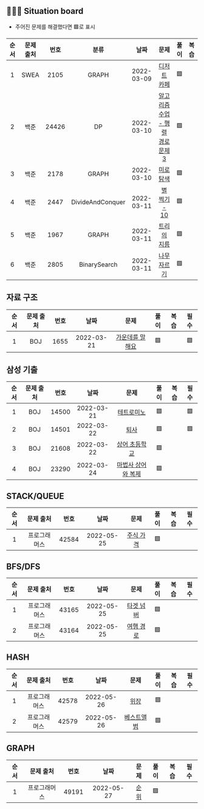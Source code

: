 ## 🧑🏽‍💻 Situation board
- 주어진 문제를 해결했다면 🟩로 표시

| 순서 | 문제 출처|번호| 분류     | 날짜     | 문제      | 풀이  | 복습  |
| :--------:| :--------: |:--------: | :--------: | :--------: | :--------: | :-------: | :-------: |
|1| SWEA     | 2105     |GRAPH|2022-03-09|[디저트 카페](https://swexpertacademy.com/main/code/problem/problemDetail.do?contestProbId=AV5VwAr6APYDFAWu) |🟩||
|2| 백준     | 24426    |DP|2022-03-10|[알고리즘 수업 - 행렬 경로 문제 3](https://www.acmicpc.net/problem/24426) |🟩|
|3| 백준     | 2178     |GRAPH|2022-03-10|[미로 탐색](https://www.acmicpc.net/problem/2178) |🟩|
|4| 백준     | 2447     |DivideAndConquer|2022-03-11|[별 찍기 - 10](https://www.acmicpc.net/problem/2447) |🟩|
|5| 백준     | 1967     |GRAPH|2022-03-11|[트리의 지름](https://www.acmicpc.net/problem/1967) |🟩|
|6| 백준     | 2805     |BinarySearch|2022-03-11|[나무 자르기](https://www.acmicpc.net/problem/2805) |🟩|

## 자료 구조
| 순서 | 문제 출처|번호| 날짜     | 문제      | 풀이  | 복습  | 필수  |
| :--------:| :--------: | :--------: | :--------: | :--------: | :-------: | :-------: | :-------: |
|1| BOJ     | 1655     |2022-03-21|[가운데를 말해요](https://www.acmicpc.net/problem/1655) |🟩| |🟩|

## 삼성 기출
| 순서 | 문제 출처|번호| 날짜     | 문제      | 풀이  | 복습  | 필수  |
| :--------:| :--------: | :--------: | :--------: | :--------: | :-------: | :-------: | :-------: |
|1| BOJ     | 14500     |2022-03-21|[테트로미노](https://www.acmicpc.net/problem/14500) |🟩| |🟩|
|2| BOJ     | 14501     |2022-03-22|[퇴사](https://www.acmicpc.net/problem/14501) |🟩| |🟩|
|3| BOJ     | 21608     |2022-03-22|[상어 초등학교](https://www.acmicpc.net/problem/21608) |🟩| ||
|4| BOJ     | 23290     |2022-03-24|[마법사 상어와 복제](https://www.acmicpc.net/problem/23290) |🟩| ||

## STACK/QUEUE
| 순서 | 문제 출처|번호| 날짜     | 문제      | 풀이  | 복습  | 필수  |
| :--------:| :--------: | :--------: | :--------: | :--------: | :-------: | :-------: | :-------: |
|1| 프로그래머스     | 42584     |2022-05-25|[주식 가격](https://programmers.co.kr/learn/courses/30/lessons/42584) |🟩| ||


## BFS/DFS
| 순서 | 문제 출처|번호| 날짜     | 문제      | 풀이  | 복습  | 필수  |
| :--------:| :--------: | :--------: | :--------: | :--------: | :-------: | :-------: | :-------: |
|1| 프로그래머스     | 43165     |2022-05-25|[타겟 넘버](https://programmers.co.kr/learn/courses/30/lessons/43165?language=java) |🟩| ||
|2| 프로그래머스     | 43164     |2022-05-25|[여행 경로](https://programmers.co.kr/learn/courses/30/lessons/43164?language=java) |🟩| ||

## HASH
| 순서 | 문제 출처|번호| 날짜     | 문제      | 풀이  | 복습  | 필수  |
| :--------:| :--------: | :--------: | :--------: | :--------: | :-------: | :-------: | :-------: |
|1| 프로그래머스     | 42578     |2022-05-26|[위장](https://programmers.co.kr/learn/courses/30/lessons/42578) |🟩| ||
|2| 프로그래머스     | 42579     |2022-05-26|[베스트앨범](https://programmers.co.kr/learn/courses/30/lessons/42579) |🟩| ||

## GRAPH
| 순서 | 문제 출처|번호| 날짜     | 문제      | 풀이  | 복습  | 필수  |
| :--------:| :--------: | :--------: | :--------: | :--------: | :-------: | :-------: | :-------: |
|1| 프로그래머스     | 49191     |2022-05-27|[순위](https://programmers.co.kr/learn/courses/30/lessons/49191) |🟩| ||